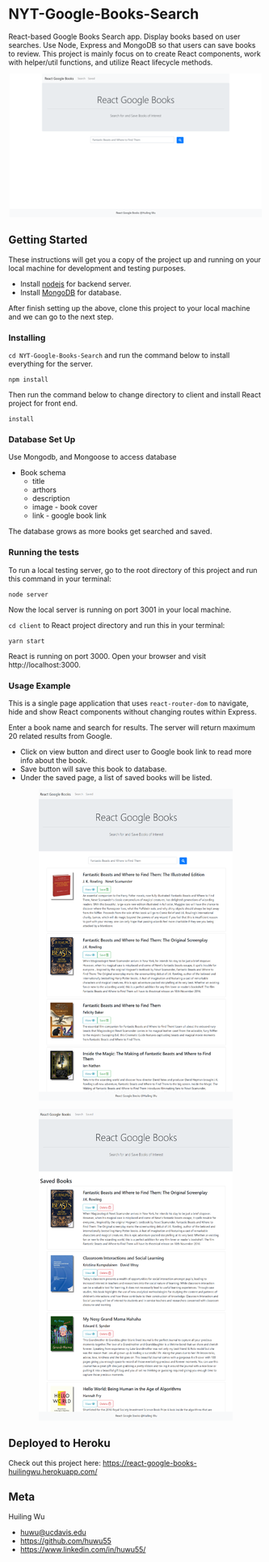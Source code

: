 # NYT-Google-Books-Search

React-based Google Books Search app. Display books based on user searches. Use Node, Express and MongoDB so that users can save books to review. This project is mainly focus on to create React components, work with helper/util functions, and utilize React lifecycle methods.

<p align="center">
  <img width="500" height="284" src="./photo/cover.png" alt="Google Books Search Cover page">
</p>

## Getting Started
These instructions will get you a copy of the project up and running on your local machine for development and testing purposes.
* Install [nodejs](https://nodejs.org/en/) for backend server.
* Install [MongoDB](https://www.mongodb.com/) for database. 

After finish setting up the above, clone this project to your local machine and we can go to the next step.

### Installing
`cd NYT-Google-Books-Search` and run the command below to install everything for the server.
```
npm install
```
Then run the command below to change directory to client and install React project for front end.
```
install
```

### Database Set Up
Use Mongodb, and Mongoose to access database
* Book schema
    * title 
    * arthors
    * description
    * image - book cover
    * link - google book link

The database grows as more books get searched and saved.

### Running the tests
To run a local testing server, go to the root directory of this project and run this command in your terminal:
```
node server
```
Now the local server is running on port 3001 in your local machine.

`cd client` to React project directory and run this in your terminal:
```
yarn start
```
React is running on port 3000. Open your browser and visit http://localhost:3000.

### Usage Example
This is a single page application that uses `react-router-dom` to navigate, hide and show React components without changing routes within Express.

Enter a book name and search for results. The server will return maximum 20 related results from Google. 
* Click on view button and direct user to Google book link to read more info about the book. 
* Save button will save this book to database.
* Under the saved page, a list of saved books will be listed.

<p align="center">
  <img width="384" height="616" src="./photo/search.png" alt="Search results">
</p>

<p align="center">
  <img width="384" height="616" src="./photo/saved.png" alt="Saved books">
</p>

## Deployed to Heroku
Check out this project here: https://react-google-books-huilingwu.herokuapp.com/

## Meta

Huiling Wu 
* huwu@ucdavis.edu
* https://github.com/huwu55
* https://www.linkedin.com/in/huwu55/
